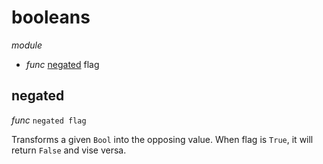# booleans

_module_ 

- _func_ [negated](#negated) flag

## negated

_func_ `negated flag`

Transforms a given `Bool` into the opposing value.
When flag is `True`, it will return `False` and vise versa.